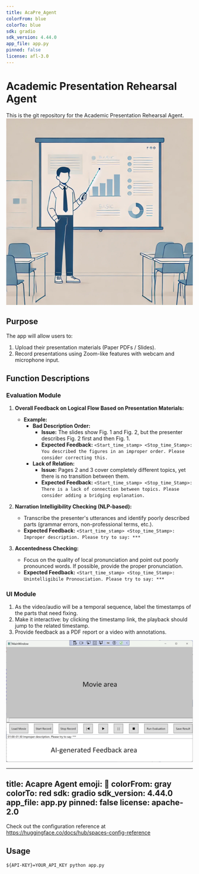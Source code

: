 ```yaml
---
title: AcaPre_Agent
colorFrom: blue
colorTo: blue
sdk: gradio
sdk_version: 4.44.0
app_file: app.py
pinned: false
license: afl-3.0
---
```


# Academic Presentation Rehearsal Agent
This is the git repository for the Academic Presentation Rehearsal Agent.
![AcaPre_Agent](./fig/DALL_E_presentation.webp)
## Purpose 
The app will allow users to:
1. Upload their presentation materials (Paper PDFs / Slides).
2. Record presentations using Zoom-like features with webcam and microphone input.

## Function Descriptions
### Evaluation Module
1. **Overall Feedback on Logical Flow Based on Presentation Materials:**
   - **Example:**
     - **Bad Description Order:**
       - **Issue:** The slides show Fig. 1 and Fig. 2, but the presenter describes Fig. 2 first and then Fig. 1.
       - **Expected Feedback:** `<Start_time_stamp> <Stop_time_Stamp>: You described the figures in an improper order. Please consider correcting this.`
     - **Lack of Relation:**
       - **Issue:** Pages 2 and 3 cover completely different topics, yet there is no transition between them.
       - **Expected Feedback:** `<Start_time_stamp> <Stop_time_Stamp>: There is a lack of connection between topics. Please consider adding a bridging explanation.`

2. **Narration Intelligibility Checking (NLP-based):**
   - Transcribe the presenter's utterances and identify poorly described parts (grammar errors, non-professional terms, etc.).
   - **Expected Feedback:** `<Start_time_stamp> <Stop_time_Stamp>: Improper description. Please try to say: ***`

3. **Accentedness Checking:**
   - Focus on the quality of local pronunciation and point out poorly pronounced words. If possible, provide the proper pronunciation.
   - **Expected Feedback:** `<Start_time_stamp> <Stop_time_Stamp>: Unintelligibile Pronouciation. Please try to say: ***`
### UI Module
1. As the video/audio will be a temporal sequence, label the timestamps of the parts that need fixing.
2. Make it interactive: by clicking the timestamp link, the playback should jump to the related timestamp.
3. Provide feedback as a PDF report or a video with annotations.

![UIdraft](./fig/acapreagent_UIdraft.png)

---
title: Acapre Agent
emoji: 🏢
colorFrom: gray
colorTo: red
sdk: gradio
sdk_version: 4.44.0
app_file: app.py
pinned: false
license: apache-2.0
---

Check out the configuration reference at https://huggingface.co/docs/hub/spaces-config-reference

## Usage

```
${API-KEY}=YOUR_API_KEY python app.py
```
